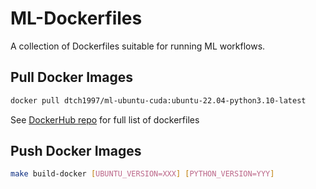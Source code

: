 # ML-Dockerfiles

A collection of Dockerfiles suitable for running ML workflows. 

## Pull Docker Images

```bash
docker pull dtch1997/ml-ubuntu-cuda:ubuntu-22.04-python3.10-latest
```
See [DockerHub repo](https://hub.docker.com/repository/docker/dtch1997/ml-ubuntu-cuda/general) for full list of dockerfiles

## Push Docker Images
```bash
make build-docker [UBUNTU_VERSION=XXX] [PYTHON_VERSION=YYY]
```